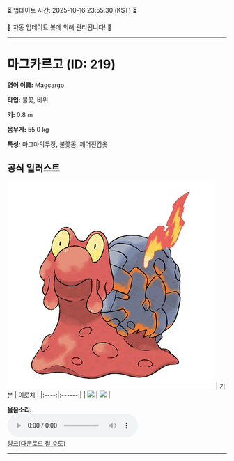 
⏳ 업데이트 시간: 2025-10-16 23:55:30 (KST) ⏳

🤖 자동 업데이트 봇에 의해 관리됩니다! 🤖

---

# 마그카르고 (ID: 219)
**영어 이름:** Magcargo

**타입:** 불꽃, 바위

**키:** 0.8 m

**몸무게:** 55.0 kg

**특성:** 마그마의무장, 불꽃몸, 깨어진갑옷

## 공식 일러스트
![](https://raw.githubusercontent.com/PokeAPI/sprites/master/sprites/pokemon/other/official-artwork/219.png)
| 기본 | 이로치 |
|:----:|:------:|
| <img src="http://play.pokemonshowdown.com/sprites/ani/magcargo.gif" width="200"> | <img src="http://play.pokemonshowdown.com/sprites/ani-shiny/magcargo.gif" width="200"> |

**울음소리:**<br><audio controls src="https://raw.githubusercontent.com/PokeAPI/cries/main/cries/pokemon/latest/219.ogg"></audio><br> [링크(다운로드 될 수도)](https://raw.githubusercontent.com/PokeAPI/cries/main/cries/pokemon/latest/219.ogg)


---
